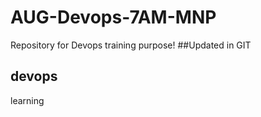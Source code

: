 # AUG-Devops-7AM-MNP
Repository for Devops training purpose!
##Updated in GIT
## devops ##
learning
